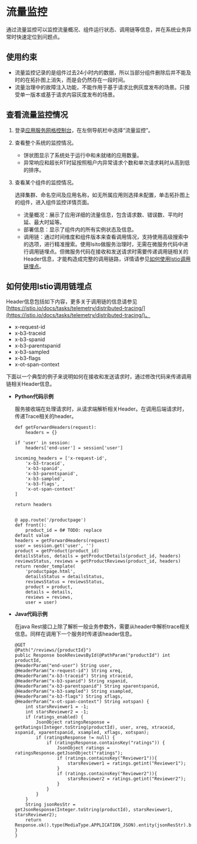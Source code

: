 # 流量监控<a name="istio_01_0012"></a>

通过流量监控可以监控流量概况、组件运行状态、调用链等信息，并在系统业务异常时快速定位到问题点。

## 使用约束<a name="section193842114813"></a>

-   流量监控记录的是组件过去24小时内的数据，所以当部分组件删除后并不能及时的在拓扑图上消失，而是会仍然存在一段时间。
-   流量治理中的故障注入功能，不能作用于基于请求比例灰度发布的场景。只接受单一版本或基于请求内容灰度发布的场景。

## 查看流量监控情况<a name="section168749424569"></a>

1.  登录[应用服务网格控制台](https://console.huaweicloud.com/istio/?locale=zh-cn)，在左侧导航栏中选择“流量监控”。
2.  查看整个系统的监控情况。
    -   饼状图显示了系统处于运行中和未就绪的应用数量。
    -   异常响应和超长RT时延按照租户内异常请求个数和单次请求耗时从高到低的排序。

3.  查看某个组件的监控情况。

    选择集群、命名空间及应用名称，如无所属应用则选择未配置，单击拓扑图上的组件，进入组件监控详情页面。

    -   流量概况：展示了应用详细的流量信息，包含请求数、错误数、平均时延、最大时延等。
    -   部署信息：显示了组件内的所有实例状态及信息。
    -   调用链：通过时间维度和组件版本来查看调用情况，支持使用高级搜索中的选项，进行精准搜索。使用Isito做服务治理时，无需在微服务代码中进行调用链埋点。但微服务代码在接收和发送请求时需要传递调用链相关的Header信息，才能构造成完整的调用链路，详情请参见[如何使用Istio调用链埋点](#section437112311448)。


## 如何使用Istio调用链埋点<a name="section437112311448"></a>

Header信息包括如下内容，更多关于调用链的信息请参见[https://istio.io/docs/tasks/telemetry/distributed-tracing/](https://istio.io/docs/tasks/telemetry/distributed-tracing/)。

-   x-request-id
-   x-b3-traceid
-   x-b3-spanid
-   x-b3-parentspanid
-   x-b3-sampled
-   x-b3-flags
-   x-ot-span-context

下面以一个典型的例子来说明如何在接收和发送请求时，通过修改代码来传递调用链相关Header信息。

-   **Python代码示例**

    服务接收端在处理请求时，从请求端解析相关Header。在调用后端请求时，传递Trace相关的header。

    ```
    def getForwardHeaders(request):
        headers = {}
    
    if 'user' in session:
        headers['end-user'] = session['user']
    
    incoming_headers = ['x-request-id',
        'x-b3-traceid',
        'x-b3-spanid',
        'x-b3-parentspanid',
        'x-b3-sampled',
        'x-b3-flags',
        'x-ot-span-context'
    ]
    
    return headers
    
    
    @ app.route('/productpage')
    def front():
        product_id = 0# TODO: replace
    default value
    headers = getForwardHeaders(request)
    user = session.get('user', '')
    product = getProduct(product_id)
    detailsStatus, details = getProductDetails(product_id, headers)
    reviewsStatus, reviews = getProductReviews(product_id, headers)
    return render_template(
        'productpage.html',
        detailsStatus = detailsStatus,
        reviewsStatus = reviewsStatus,
        product = product,
        details = details,
        reviews = reviews,
        user = user)
    ```

-   **Java代码示例**

    在java Rest接口上除了解析一般业务参数外，需要从header中解析trace相关信息。同样在调用下一个服务时传递该header信息。

    ```
    @GET
    @Path("/reviews/{productId}")
    public Response bookReviewsById(@PathParam("productId") int productId,
    @HeaderParam("end-user") String user,
    @HeaderParam("x-request-id") String xreq,
    @HeaderParam("x-b3-traceid") String xtraceid,
    @HeaderParam("x-b3-spanid") String xspanid,
    @HeaderParam("x-b3-parentspanid") String xparentspanid,
    @HeaderParam("x-b3-sampled") String xsampled,
    @HeaderParam("x-b3-flags") String xflags,
    @HeaderParam("x-ot-span-context") String xotspan) {
    	int starsReviewer1 = -1;
    	int starsReviewer2 = -1;
    	if (ratings_enabled) {
    		JsonObject ratingsResponse = getRatings(Integer.toString(productId), user, xreq, xtraceid, xspanid, xparentspanid, xsampled, xflags, xotspan);
    		if (ratingsResponse != null) {
    			if (ratingsResponse.containsKey("ratings")) {
    				JsonObject ratings = ratingsResponse.getJsonObject("ratings");
    				if (ratings.containsKey("Reviewer1")){
    					starsReviewer1 = ratings.getint("Reviewer1");
    				}
    				if (ratings.containsKey("Reviewer2")){
    					starsReviewer2 = ratings.getint("Reviewer2");
    				}
    			}
    		}
    	}
    	String jsonResStr = getJsonResponse(Integer.toString(productId), starsReviewer1, starsReviewer2);
    	return Response.ok().type(MediaType.APPLICATION_JSON).entity(jsonResStr).build();
    }
    }
    ```


